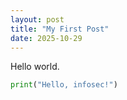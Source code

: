 ```yaml
---
layout: post
title: "My First Post"
date: 2025-10-29
---
```

Hello world.

```python
print("Hello, infosec!")
